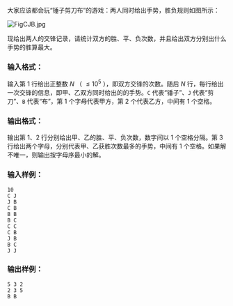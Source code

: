 <!-- Title
锤子剪刀布 (20)
-->
大家应该都会玩“锤子剪刀布”的游戏：两人同时给出手势，胜负规则如图所示：

![FigCJB.jpg](https://images.ptausercontent.com/724da598-b37f-4f1f-99b4-71459654ce3a.jpg)

现给出两人的交锋记录，请统计双方的胜、平、负次数，并且给出双方分别出什么手势的胜算最大。

### 输入格式：

输入第 1 行给出正整数 $N$ （ $\le 10^5$ ），即双方交锋的次数。随后 $N$
行，每行给出一次交锋的信息，即甲、乙双方同时给出的的手势。`C` 代表“锤子”、`J` 代表“剪刀”、`B` 代表“布”，第 1 个字母代表甲方，第 2
个代表乙方，中间有 1 个空格。

### 输出格式：

输出第 1、2 行分别给出甲、乙的胜、平、负次数，数字间以 1 个空格分隔。第 3 行给出两个字母，分别代表甲、乙获胜次数最多的手势，中间有 1
个空格。如果解不唯一，则输出按字母序最小的解。

### 输入样例：

    
    
    10
    C J
    J B
    C B
    B B
    B C
    C C
    C B
    J B
    B C
    J J

### 输出样例：

    
    
    5 3 2
    2 3 5
    B B


